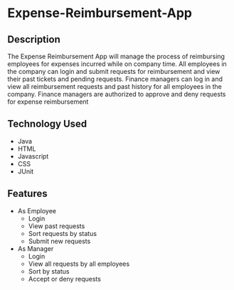 # Expense-Reimbursement-App
## Description 
The Expense Reimbursement App will manage the process of reimbursing employees for expenses incurred while on company time. All employees in the company can login and submit requests for reimbursement and view their past tickets and pending requests. Finance managers can log in and view all reimbursement requests and past history for all employees in the company. Finance managers are authorized to approve and deny requests for expense reimbursement
## Technology Used
- Java
- HTML
- Javascript
- CSS
- JUnit
## Features
- As Employee
  - Login
  - View past requests
  - Sort requests by status
  - Submit new requests
- As Manager
  - Login
  - View all requests by all employees
  - Sort by status
  - Accept or deny requests
